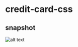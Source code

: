 # credit-card-css

## snapshot

![alt text]('https://github.com/kavyanshpandey/credit-card-css/blob/master/snapshot.png')
